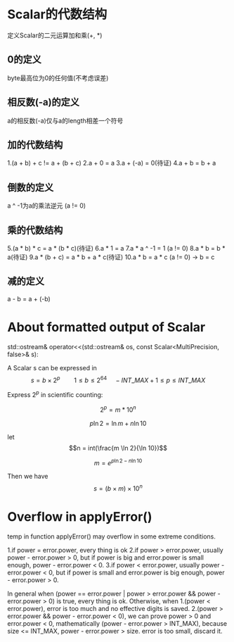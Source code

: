 # Scalar的代数结构

定义Scalar的二元运算加和乘(+, *)

## 0的定义

byte最高位为0的任何值(不考虑误差)

## 相反数(-a)的定义

a的相反数(-a)仅与a的length相差一个符号

## 加的代数结构

1.(a + b) + c != a + (b + c)
2.a + 0 = a
3.a + (-a) = 0(待证)
4.a + b = b + a

## 倒数的定义

a ^ -1为a的乘法逆元 (a != 0)

## 乘的代数结构

5.(a * b) * c = a * (b * c)(待证)
6.a * 1 = a
7.a * a ^ -1 = 1 (a != 0)
8.a * b = b * a(待证)
9.a * (b + c) = a * b + a * c(待证)
10.a * b = a * c (a != 0) -> b = c

## 减的定义

a - b = a + (-b)

# About formatted output of Scalar  

std::ostream& operator<<(std::ostream& os, const Scalar<MultiPrecision, false>& s):  

A Scalar s can be expressed in $$s = b \times 2 ^ p \qquad 1 \leq b \le 2 ^ {64} \quad
 -INT\_MAX + 1 \leq p \leq INT\_MAX$$  
 
Express $2^p$ in scientific counting:  

$$2^p = m * 10^n$$  

$$p \ln 2 = \ln m + n \ln 10$$  

let $$n = int(\frac{m \ln 2}{\ln 10})$$  

$$m = e ^ {p \ln 2 - n \ln 10}$$  

Then we have $$s = (b \times m) \times 10^{n}$$

# Overflow in applyError()

temp in function applyError() may overflow in some extreme conditions.

1.if power = error.power, every thing is ok
2.if power > error.power, usually power - error.power > 0, but if power is big and error.power is small enough,
  power - error.power < 0.
3.if power < error.power, usually power - error.power < 0, but if power is small and error.power is big enough,
  power - error.power > 0.
  
In general when (power == error.power | power > error.power && power - error.power > 0) is true, every thing is ok.
Otherwise, when
1.(power < error.power), error is too much and no effective digits is saved.
2.(power > error.power && power - error.power < 0), we can prove power > 0 and error.power < 0,
  mathematically (power - error.power > INT_MAX), because size <= INT_MAX, power - error.power > size.
  error is too small, discard it.

